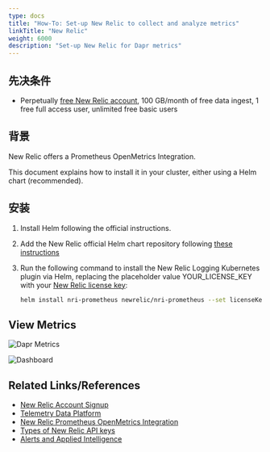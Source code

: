 ```yaml
---
type: docs
title: "How-To: Set-up New Relic to collect and analyze metrics"
linkTitle: "New Relic"
weight: 6000
description: "Set-up New Relic for Dapr metrics"
---
```


## 先决条件

- Perpetually [free New Relic account](https://newrelic.com/signup?ref=dapr), 100 GB/month of free data ingest, 1 free full access user, unlimited free basic users

## 背景

New Relic offers a Prometheus OpenMetrics Integration.

This document explains how to install it in your cluster, either using a Helm chart (recommended).

## 安装

1. Install Helm following the official instructions.

2. Add the New Relic official Helm chart repository following [these instructions](https://github.com/newrelic/helm-charts/blob/master/README.md#installing-charts)

3. Run the following command to install the New Relic Logging Kubernetes plugin via Helm, replacing the placeholder value YOUR_LICENSE_KEY with your [New Relic license key](https://docs.newrelic.com/docs/accounts/accounts-billing/account-setup/new-relic-license-key):

    ```bash
    helm install nri-prometheus newrelic/nri-prometheus --set licenseKey=YOUR_LICENSE_KEY
    ```

## View Metrics

![Dapr Metrics](/images/nr-metrics-1.png)

![Dashboard](/images/nr-dashboard-dapr-metrics-1.png)

## Related Links/References

* [New Relic Account Signup](https://newrelic.com/signup)
* [Telemetry Data Platform](https://newrelic.com/platform/telemetry-data-platform)
* [New Relic Prometheus OpenMetrics Integration](https://github.com/newrelic/helm-charts/tree/master/charts/nri-prometheus)
* [Types of New Relic API keys](https://docs.newrelic.com/docs/apis/intro-apis/new-relic-api-keys/)
* [Alerts and Applied Intelligence](https://docs.newrelic.com/docs/alerts-applied-intelligence/new-relic-alerts/learn-alerts/alerts-ai-transition-guide-2022/)
